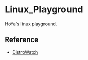 # Linux_Playground

HoYa's linux playground.

## Reference

* [DistroWatch](https://distrowatch.com)
